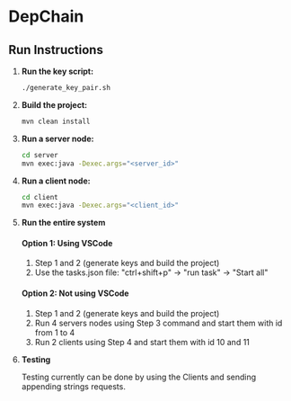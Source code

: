 # DepChain

## Run Instructions

1. **Run the key script:**
   ```sh
   ./generate_key_pair.sh
   ```

2. **Build the project:**
   ```sh
   mvn clean install
   ```

3. **Run a server node:**
   ```sh
   cd server
   mvn exec:java -Dexec.args="<server_id>"   
   ```
   
4. **Run a client node:**
   ```sh
   cd client
   mvn exec:java -Dexec.args="<client_id>"    
   ```
5. **Run the entire system**

   #### Option 1: Using VSCode

   1. Step 1 and 2 (generate keys and build the project)
   2. Use the tasks.json file: "ctrl+shift+p" -> "run task" -> "Start all"
   
   

   #### Option 2: Not using VSCode

   1. Step 1 and 2 (generate keys and build the project)
   2. Run 4 servers nodes using Step 3 command and start them with id from 1 to 4
   3. Run 2 clients using Step 4 and start them with id 10 and 11

6. **Testing**

   Testing currently can be done by using the Clients and sending appending strings requests.